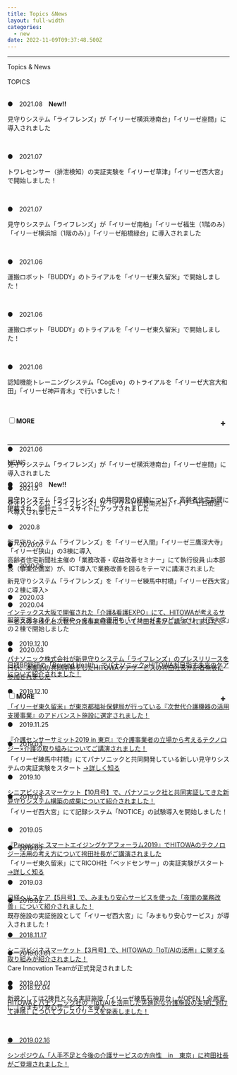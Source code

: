 ```yaml
---
title: Topics &News
layout: full-width
categories:
  - new
date: 2022-11-09T09:37:48.500Z
---
```



<html><head><meta charset="UTF-8"><meta name="viewport" content="width=device-width, initial-scale=1.0"><meta http-equiv="X-UA-Compatible" content="ie=edge"><meta name="viewport" content="width=device-width, initial-scale=1.0"><link href="https://unpkg.com/tailwindcss@^2/dist/tailwind.min.css" rel="stylesheet" /><link href="https://cdn.jsdelivr.net/npm/tailwindcss/dist/tailwind.min.css" rel="stylesheet"><script src="https://cdn.tailwindcss.com"></script><script src="https://unpkg.com/tailwindcss-jit-cdn"></script></head>



<hr class="border-dashed border-black "></hr><script src="https://cdn.tailwindcss.com"></script><style>/* Tab content - closed */.tab-content {max-height: 0;-webkit-transition: max-height .35s;-o-transition: max-height .35s;transition: max-height .35s;}/* :checked - resize to full height */.tab input:checked~.tab-content {max-height: 200vh;}/* Icon */.tab label::after {float: right;right: 0;top: 0;display: block;width: 1.5em;height: 1.5em;line-height: 1.5;font-size: 1.25rem;text-align: center;-webkit-transition: all .35s;-o-transition: all .35s;transition: all .35s;}/* Icon formatting - closed */.tab input[type=checkbox]+label::after {content: "+";font-weight: bold;/*.font-bold*//*.border*/border-radius: 9999px;/*.rounded-full */border-color: #b8c2cc;/*.border-grey*/}.tab input[type=radio]+label::after {content: "\25BE";font-weight: bold;/*.font-bold*//*.border*/border-radius: 9999px;/*.rounded-full */border-color: #b8c2cc;/*.border-grey*/}/* Icon formatting - open */.tab input[type=checkbox]:checked+label::after {transform: rotate(315deg);/*.bg-indigo*/color: #f8fafc;/*.text-grey-lightest*/}</style></head>

<div class="bg-blue-500 text-center font-bold bg-opacity-100 p-2  mx-auto p-2  "><span class="text-lg  text-white font-bold ">Topics & News</a></span></div><br> 

<div class="border-2 border-black text-center rounded-md outline- 4 p-2 ">TOPICS</div></input>

<br>

<span class="text-sm text-left">●　2021.08</span><span class="text-lg text-left  text-red-600"><b>　New!!</b></span>

<span class="text-sm text-left">見守りシステム「ライフレンズ」が「イリーゼ横浜港南台」「イリーゼ座間」に導入されました</span>

<br>

<span class="text-sm text-left">●　2021.07</span>

<span class="text-sm text-left">トワレセンサー（排泄検知）の実証実験を「イリーゼ草津」「イリーゼ西大宮」で開始しました！</span>

<br>

<span class="text-sm text-left">●　2021.07</span>

<span class="text-sm text-left">見守りシステム「ライフレンズ」が「イリーゼ南柏」「イリーゼ福生（1階のみ）「イリーゼ横浜旭（1階のみ）」「イリーゼ船橋緑台」に導入されました</span>

<br>

<span class="text-sm text-left">●　2021.06</span>

<span class="text-sm text-left">運搬ロボット「BUDDY」のトライアルを「イリーゼ東久留米」で開始しました！</span>

<br>

<span class="text-sm text-left">●　2021.06</span>

<span class="text-sm text-left">運搬ロボット「BUDDY」のトライアルを「イリーゼ東久留米」で開始しました！</span>

<br>

<span class="text-sm text-left">●　2021.06</span>

<span class="text-sm text-left">認知機能トレーニングシステム「CogEvo」のトライアルを「イリーゼ大宮大和田」「イリーゼ神戸青木」で行いました！</span>

<br>

<br>

<div class="">

<div class="tab w-full overflow-hidden border-t">

<div class=" flex flex-col space-y-4">

<div class="tab w-full text-xl text-black overflow-hidden border-t"><input class="absolute opacity-0 " id="tab-multi-one" type="checkbox" name="tabs"><label class="block p-2 text-sm text-left rounded-md bg-blue-300 leading-normal text-center cursor-pointer" for= "tab-multi-one"><b>MORE</b></label><div class="tab-content overflow-hidden border-l-5 leading-normal"><div class="cp_actab-content"><p><a name="unei1" id="uneikanri" class="mce-item-anchor"></a></p>

</div>

<br>

<span class="text-sm text-left">●　2021.06</span></span>

<span class="text-sm text-left">見守りシステム「ライフレンズ」が「イリーゼ横浜港南台」「イリーゼ座間」に導入されました</span>

<span class="text-sm text-left">●　2021.5</span>

<span class="text-sm text-left">見守りシステム「ライフレンズ」が「イリーゼ仙台南光台」「イリーゼ四街道」へ導入されました</span>

<span class="text-sm text-left">●　2020.8</span>

<span class="text-sm text-left">新見守りシステム「ライフレンズ」を「イリーゼ入間」「イリーゼ三鷹深大寺」「イリーゼ狭山」の3棟に導入 </span>

<span class="text-sm text-left">●　2020.06</span>

<span class="text-sm text-left">新見守りシステム「ライフレンズ」を「イリーゼ練馬中村橋」「イリーゼ西大宮」の２棟に導入></span>

<span class="text-sm text-left">●　2020.04</span>

<span class="text-sm text-left">服薬支援システム「服やっくん」の運用を「イリーゼまつど」「イリーゼ西大宮」の２棟で開始しました</span>

<span class="text-sm text-left">●　2019.12.10</span>

<a href="https://s3-ap-northeast-1.amazonaws.com/irs-arch/Care Innovation/20200717_HCS&times;パナ「ライフレンズ」メディア向けオンラインセミナー (1).pdf" target="_blank" title="https://s3-ap-northeast-1.amazonaws.com/irs-arch/Care Innovation/20200717_HCS&times;パナ「ライフレンズ」メディア向けオンラインセミナー (1).pdf"><span class="text-sm text-blue-600 underline">パナソニック株式会社が新見守りシステム「ライフレンズ」のプレスリリースを行い、本製品の共同開発をしたHITOWAケアサービスの袴田社長が記者発表に参加されました</span></a>

<span class="text-sm text-left">●　2019.12.10</span>

<a href="https://s3-ap-northeast-1.amazonaws.com/irs-arch/Care Innovation/〈リンク1〉CIT=report【Vol.3】.pdf" target="_blank" title="https://s3-ap-northeast-1.amazonaws.com/irs-arch/Care Innovation/〈リンク1〉CIT=report【Vol.3】.pdf"><span class="text-sm text-blue-600 underline">「イリーゼ東久留米」が東京都福祉保健局が行っている『次世代介護機器の活用支援事業』のアドバンスト施設に選定されました！</u></span></a></span>

<br>

<span class="text-sm text-left">●　2019.03</span>

<span class="text-sm text-left">「イリーゼ練馬中村橋」にてパナソニックと共同開発している新しい見守りシステムの実証実験をスタート <a href="/app/s96da70f606bae585/p4acf6d2cefe333ec/" title="Case.3 システム開発協力"><span class="text-sm text-blue-600 underline">→詳しく知る</span></a></span></span>

<br>

<span class="text-sm text-left">●　2019.03</span>

<span class="text-sm text-left">「イリーゼ西大宮」にて記録システム「NOTICE」の試験導入を開始しました！</span></span></p>

<br>

<br>

<span class="text-sm text-left">●　2019.03</span>

<span class="text-sm text-left">「イリーゼ東久留米」にてRICOH社「ベッドセンサー」の実証実験がスタート<a href="/app/s96da70f606bae585/pa295293559855ae1/" title="Case.２ 「リコーみまもりベッドセンサーシステム」の実証実験"><span class="text-sm text-blue-600 underline">→詳しく知る</span></a></span></span></p>

<br>

<span class="text-sm text-left">●　2019.02</span>

<span class="text-sm text-left">既存施設の実証施設として「イリーゼ西大宮」に「みまもり安心サービス」が導入されました！</span></span></p>

<br>

<span class="text-sm text-left">●　2019.03.01</span>

<span class="text-sm text-left">Care Innovation Teamが正式発足されました</span></span>

<span class="text-sm text-left">●　2019.03.01</span>

<span class="text-sm text-left">新規としては2棟目となる実証施設「イリーゼ練馬石神井台」がOPEN！全居室に「みまもり安心サービス」を導入</span></span></p>

</div>

<br>

<hr class="border-dashed border-black " />

<br>

<div class="border-2 border-black text-center rounded-md outline- 4 p-1 ">NEWS</div>

<br>

<span class="text-sm text-left">●　2021.08</span><span class="text-lg text-left  text-red-600"><b>　New!!</b></span>

<p style="text-align: left;"><span style="font-size: 14px; color: #000000;">見守りシステム「ライフレンズ」の共同開発の経緯について、高齢者住宅新聞に掲載され、同社ニュースサイトにアップされました</span></p>

<br>

<br>

<span class="text-sm text-left">●　2020.07</span>

<span class="text-sm">高齢者住宅新聞社主催の「業務改善・収益改善セミナー」にて執行役員 山本部長（事業企画室）が、ICT導入で業務改善を図るをテーマに講演されました</span></p>

<br>

<span class="text-sm text-left">●　2020.03</span>

<a href="https://s3-ap-northeast-1.amazonaws.com/irs-arch/FANZOU委員会/20200302_介護看護EXPO袴田社長ご講演記事.pdf" target="_blank" title="https://s3-ap-northeast-1.amazonaws.com/irs-arch/FANZOU委員会/20200302_介護看護EXPO袴田社長ご講演記事.pdf"><span class="text-sm text-blue-600 underline">インテックス大阪で開催された「介護&amp;看護EXPO」にて、HITOWAが考えるサービスの多様化と次世代介護事業経営について袴田社長がご講演されました！</span></u></a>

<br>

<span class="text-sm text-left">●　2020.03</span>

<a href="https://project.nikkeibp.co.jp/behealth/atcl/feature/00003/020600072/" target="_blank" title="https://s3-ap-northeast-1.amazonaws.com/irs-arch/Care Innovation/〈リンク②〉20191202_介護センサーサミット2019 in 東京.pdf" ><span class="text-sm text-blue-600 underline">日経BP総研の「Beyond Health」でパナソニック&times;HITOWAが目指す未来のケアについて紹介されました！</a></span>

<br>

<div class="">

<div class="tab w-full overflow-hidden border-t">

<div class=" flex flex-col space-y-4">

<div class="tab w-full text-xl text-black overflow-hidden border-t"><input class="absolute opacity-0 " id="tab-multi-two" type="checkbox" name="tabs"><label class="block p-2 text-sm text-left rounded-md bg-blue-300 leading-normal text-center cursor-pointer" for= "tab-multi-two"><b>MORE</b></label><div class="tab-content overflow-hidden border-l-5 leading-normal"><div class="cp_actab-content"><p><a name="unei1" id="uneikanri" class="mce-item-anchor"></a></p>

</div>

<br>

<span class="text-sm text-left">●　2019.11.25</span>

<a href="https://s3-ap-northeast-1.amazonaws.com/irs-arch/Care Innovation/〈リンク②〉20191202_介護センサーサミット2019 in 東京.pdf"><span class="text-sm text-blue-600 underline"><a href="https://s3-ap-northeast-1.amazonaws.com/irs-arch/Care Innovation/〈リンク②〉20191202_介護センサーサミット2019 in 東京.pdf"><span class="text-sm text-blue-600 underline">『介護センサーサミット2019 in 東京』で介護事業者の立場から考えるテクノロジー&times;介護の取り組みについてご講演されました！</span></a>

<br>

<span class="text-sm text-left">●　2019.10</span>

<a href="https://s3-ap-northeast-1.amazonaws.com/irs-arch/Care%20Innovation/シニアビジネスマーケット【10月号】.pdf" target="_blank" title="https://s3-ap-northeast-1.amazonaws.com/irs-arch/Care Innovation/シニアビジネスマーケット【10月号】.pdf"><span class="text-sm text-blue-600 underline">シニアビジネスマーケット【10月号】で、パナソニック社と共同実証してきた新見守りシステム構築の成果について紹介されました！</span></a>

<br>

<span class="text-sm text-left">●　2019.05</span>

<a href="https://s3-ap-northeast-1.amazonaws.com/irs-arch/Care Innovation/〈リンク③〉20190926パナソニック主催セミナー講演.pdf"><span class="text-sm text-blue-600 underline">『Panasonic スマートエイジングケアフォーラム2019』でHITOWAのテクノロジー活用の考え方について袴田社長がご講演されました</a></span>

<br>

<span class="text-sm text-left">●　2019.03</span>

<span class="text-sm text-blue-600 underline"><a href="https://s3-ap-northeast-1.amazonaws.com/irs-arch/Care%20Innovation/日経ヘルスケア【5月号】.pdf" target="_blank" title="https://s3-ap-northeast-1.amazonaws.com/irs-arch/Care Innovation/日経ヘルスケア【5月号】.pdf"><span class="text-sm text-blue-600 underline">日経ヘルスケア【5月号】で、みまもり安心サービスを使った「夜間の業務改善」について紹介されました！</span>

<br>

<span class="text-sm text-left">●　2018.11.17</span>

<span class="text-sm">シニアビジネスマーケット【3月号】で、HITOWAの「IoT/AIの活用」に関する取り組みが紹介されました！</span></u></a><br /></span></p>

<br>
  
<span class="text-sm text-left">●　2018.12.04</span>

<a href="https://s3-ap-northeast-1.amazonaws.com/irs-arch/Care%20Innovation/【プレスリリース】パナソニック&times;HITOWA.pdf" target="_blank" title="https://s3-ap-northeast-1.amazonaws.com/irs-arch/Care Innovation/【プレスリリース】パナソニック&times;HITOWA.pdf"><span class="text-sm text-blue-600 underline">HITOWAとパナソニック社の「IoT/AIを活用した先進的な介護施設の実現に向けて連携」についてプレスリリースを発表しました！</span>

<br>

<span class="text-sm text-left">●　2019.02.16</span>

<span class="text-sm">シンポジウム「人手不足と今後の介護サービスの方向性　in　東京」に袴田社長がご登壇されました！<br /></span>

<br>